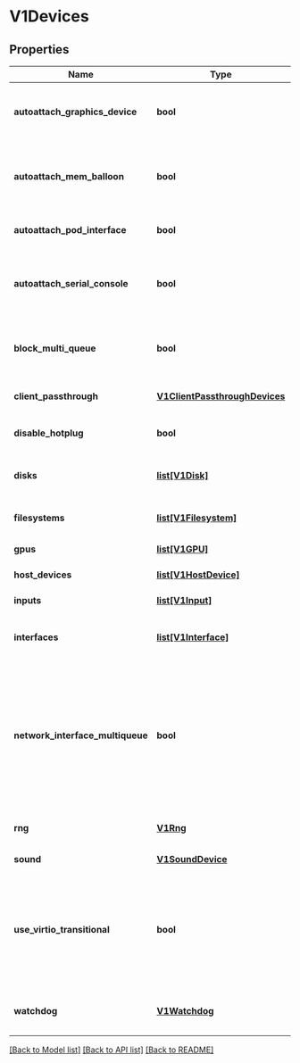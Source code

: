 # V1Devices

## Properties
Name | Type | Description | Notes
------------ | ------------- | ------------- | -------------
**autoattach_graphics_device** | **bool** | Whether to attach the default graphics device or not. VNC will not be available if set to false. Defaults to true. | [optional] 
**autoattach_mem_balloon** | **bool** | Whether to attach the Memory balloon device with default period. Period can be adjusted in virt-config. Defaults to true. | [optional] 
**autoattach_pod_interface** | **bool** | Whether to attach a pod network interface. Defaults to true. | [optional] 
**autoattach_serial_console** | **bool** | Whether to attach the default serial console or not. Serial console access will not be available if set to false. Defaults to true. | [optional] 
**block_multi_queue** | **bool** | Whether or not to enable virtio multi-queue for block devices. Defaults to false. | [optional] 
**client_passthrough** | [**V1ClientPassthroughDevices**](V1ClientPassthroughDevices.md) | To configure and access client devices such as redirecting USB | [optional] 
**disable_hotplug** | **bool** | DisableHotplug disabled the ability to hotplug disks. | [optional] 
**disks** | [**list[V1Disk]**](V1Disk.md) | Disks describes disks, cdroms and luns which are connected to the vmi. | [optional] 
**filesystems** | [**list[V1Filesystem]**](V1Filesystem.md) | Filesystems describes filesystem which is connected to the vmi. | [optional] 
**gpus** | [**list[V1GPU]**](V1GPU.md) | Whether to attach a GPU device to the vmi. | [optional] 
**host_devices** | [**list[V1HostDevice]**](V1HostDevice.md) | Whether to attach a host device to the vmi. | [optional] 
**inputs** | [**list[V1Input]**](V1Input.md) | Inputs describe input devices | [optional] 
**interfaces** | [**list[V1Interface]**](V1Interface.md) | Interfaces describe network interfaces which are added to the vmi. | [optional] 
**network_interface_multiqueue** | **bool** | If specified, virtual network interfaces configured with a virtio bus will also enable the vhost multiqueue feature for network devices. The number of queues created depends on additional factors of the VirtualMachineInstance, like the number of guest CPUs. | [optional] 
**rng** | [**V1Rng**](V1Rng.md) | Whether to have random number generator from host | [optional] 
**sound** | [**V1SoundDevice**](V1SoundDevice.md) | Whether to emulate a sound device. | [optional] 
**use_virtio_transitional** | **bool** | Fall back to legacy virtio 0.9 support if virtio bus is selected on devices. This is helpful for old machines like CentOS6 or RHEL6 which do not understand virtio_non_transitional (virtio 1.0). | [optional] 
**watchdog** | [**V1Watchdog**](V1Watchdog.md) | Watchdog describes a watchdog device which can be added to the vmi. | [optional] 

[[Back to Model list]](../README.md#documentation-for-models) [[Back to API list]](../README.md#documentation-for-api-endpoints) [[Back to README]](../README.md)


